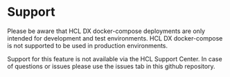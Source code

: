 # Support

Please be aware that HCL DX docker-compose deployments are only intended for development and test environments.
HCL DX docker-compose is not supported to be used in production environments.

Support for this feature is not available via the HCL Support Center.
In case of questions or issues please use the issues tab in this github repository.
